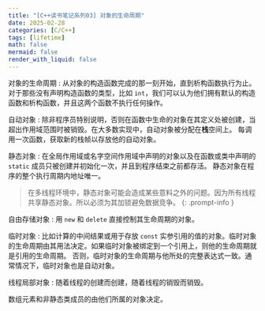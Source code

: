 ```yaml
---
title: "[C++读书笔记系列03] 对象的生命周期"
date: 2025-02-28
categories: [C/C++]
tags: [lifetime]
math: false
mermaid: false
render_with_liquid: false
---
```


对象的生命周期
: 从对象的构造函数完成的那一刻开始，直到析构函数执行为止。对于那些没有声明构造函数的类型，比如 `int`，我们可以认为他们拥有默认的构造函数和析构函数，并且这两个函数不执行任何操作。

自动对象
: 除非程序员特别说明，否则在函数中生命的对象在其定义处被创建，当超出作用域范围时被销毁。在大多数实现中，自动对象被分配在**栈**空间上。
每调用一次函数，获取新的栈帧以存放他的自动对象。

静态对象
: 在全局作用域或名字空间作用域中声明的对象以及在函数或类中声明的 `static` 成员只被创建并初始化一次，并且到程序结束之前都存活。
静态对象在程序的整个执行周期内地址唯一。

> 在多线程环境中，静态对象可能会造成某些意料之外的问题。因为所有线程共享静态对象。所以必须为其加锁避免数据竞争。
{: .prompt-info }

自由存储对象
: 用 `new` 和 `delete` 直接控制其生命周期的对象。

临时对象
: 比如计算的中间结果或用于存放 `const` 实参引用的值的对象。临时对象的生命周期由其用法决定。如果临时对象被绑定到一个引用上，则他的生命周期就是引用的生命周期。
否则，临时对象的生命周期与他所处的完整表达式一致。通常情况下，临时对象也是自动对象。

线程局部对象
: 随着线程的创建而创建，随着线程的销毁而销毁。

数组元素和非静态类成员的由他们所属的对象决定。
